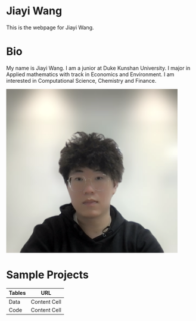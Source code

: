 # Jiayi Wang
This is the webpage for Jiayi Wang.

# Bio
My name is Jiayi Wang. I am a junior at Duke Kunshan University. I major in Applied mathematics with track in Economics and Environment. I am interested in Computational Science, Chemistry and Finance.

<img width="460" height="440" src="./image/11232435.png">


# Sample Projects

| Tables  | URL |
| ------------- | ------------- |
| Data  | Content Cell  |
| Code  | Content Cell  |

